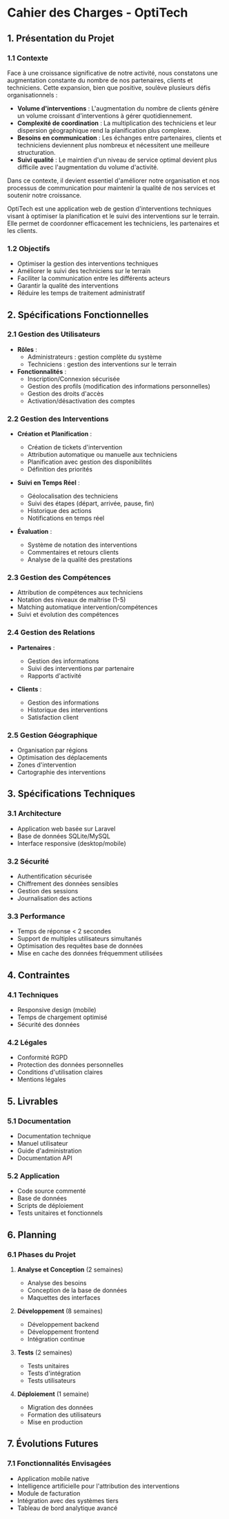 # Cahier des Charges - OptiTech

## 1. Présentation du Projet

### 1.1 Contexte

Face à une croissance significative de notre activité, nous constatons une augmentation constante du nombre de nos partenaires, clients et techniciens. Cette expansion, bien que positive, soulève plusieurs défis organisationnels :

- **Volume d'interventions** : L'augmentation du nombre de clients génère un volume croissant d'interventions à gérer quotidiennement.
- **Complexité de coordination** : La multiplication des techniciens et leur dispersion géographique rend la planification plus complexe.
- **Besoins en communication** : Les échanges entre partenaires, clients et techniciens deviennent plus nombreux et nécessitent une meilleure structuration.
- **Suivi qualité** : Le maintien d'un niveau de service optimal devient plus difficile avec l'augmentation du volume d'activité.

Dans ce contexte, il devient essentiel d'améliorer notre organisation et nos processus de communication pour maintenir la qualité de nos services et soutenir notre croissance.

OptiTech est une application web de gestion d'interventions techniques visant à optimiser la planification et le suivi des interventions sur le terrain. Elle permet de coordonner efficacement les techniciens, les partenaires et les clients.

### 1.2 Objectifs
- Optimiser la gestion des interventions techniques
- Améliorer le suivi des techniciens sur le terrain
- Faciliter la communication entre les différents acteurs
- Garantir la qualité des interventions
- Réduire les temps de traitement administratif

## 2. Spécifications Fonctionnelles

### 2.1 Gestion des Utilisateurs
- **Rôles** : 
  - Administrateurs : gestion complète du système
  - Techniciens : gestion des interventions sur le terrain
- **Fonctionnalités** :
  - Inscription/Connexion sécurisée
  - Gestion des profils (modification des informations personnelles)
  - Gestion des droits d'accès
  - Activation/désactivation des comptes

### 2.2 Gestion des Interventions
- **Création et Planification** :
  - Création de tickets d'intervention
  - Attribution automatique ou manuelle aux techniciens
  - Planification avec gestion des disponibilités
  - Définition des priorités

- **Suivi en Temps Réel** :
  - Géolocalisation des techniciens
  - Suivi des étapes (départ, arrivée, pause, fin)
  - Historique des actions
  - Notifications en temps réel

- **Évaluation** :
  - Système de notation des interventions
  - Commentaires et retours clients
  - Analyse de la qualité des prestations

### 2.3 Gestion des Compétences
- Attribution de compétences aux techniciens
- Notation des niveaux de maîtrise (1-5)
- Matching automatique intervention/compétences
- Suivi et évolution des compétences

### 2.4 Gestion des Relations
- **Partenaires** :
  - Gestion des informations
  - Suivi des interventions par partenaire
  - Rapports d'activité

- **Clients** :
  - Gestion des informations
  - Historique des interventions
  - Satisfaction client

### 2.5 Gestion Géographique
- Organisation par régions
- Optimisation des déplacements
- Zones d'intervention
- Cartographie des interventions

## 3. Spécifications Techniques

### 3.1 Architecture
- Application web basée sur Laravel
- Base de données SQLite/MySQL
- Interface responsive (desktop/mobile)

### 3.2 Sécurité
- Authentification sécurisée
- Chiffrement des données sensibles
- Gestion des sessions
- Journalisation des actions

### 3.3 Performance
- Temps de réponse < 2 secondes
- Support de multiples utilisateurs simultanés
- Optimisation des requêtes base de données
- Mise en cache des données fréquemment utilisées

## 4. Contraintes

### 4.1 Techniques

- Responsive design (mobile)
- Temps de chargement optimisé
- Sécurité des données

### 4.2 Légales
- Conformité RGPD
- Protection des données personnelles
- Conditions d'utilisation claires
- Mentions légales

## 5. Livrables

### 5.1 Documentation
- Documentation technique
- Manuel utilisateur
- Guide d'administration
- Documentation API

### 5.2 Application
- Code source commenté
- Base de données
- Scripts de déploiement
- Tests unitaires et fonctionnels

## 6. Planning

### 6.1 Phases du Projet
1. **Analyse et Conception** (2 semaines)
   - Analyse des besoins
   - Conception de la base de données
   - Maquettes des interfaces

2. **Développement** (8 semaines)
   - Développement backend
   - Développement frontend
   - Intégration continue

3. **Tests** (2 semaines)
   - Tests unitaires
   - Tests d'intégration
   - Tests utilisateurs

4. **Déploiement** (1 semaine)
   - Migration des données
   - Formation des utilisateurs
   - Mise en production

## 7. Évolutions Futures

### 7.1 Fonctionnalités Envisagées
- Application mobile native
- Intelligence artificielle pour l'attribution des interventions
- Module de facturation
- Intégration avec des systèmes tiers
- Tableau de bord analytique avancé
